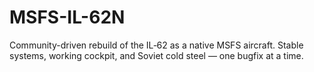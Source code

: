 # MSFS-IL-62N
Community-driven rebuild of the IL‑62 as a native MSFS aircraft. Stable systems, working cockpit, and Soviet cold steel — one bugfix at a time.
